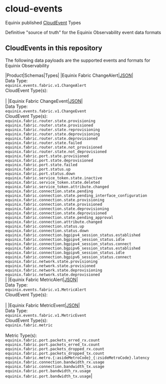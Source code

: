 # cloud-events

Equinix published [CloudEvent](https://cloudevents.io/) Types

Definitive "source of truth" for the Equinix Observability event data formats

## CloudEvents in this repository

The following data payloads are the supported events and formats for Equinix Observability

<!-- CATALOG_GENERATION_START -->

|Product|Schemas|Types|
|Equinix Fabric ChangeAlert|[JSON](https://equinix.github.io/equinix-cloudevents/jsonschema/equinix/events/fabric/v1/ChangeAlert.json)|<br>Data Type:<br>`equinix.events.fabric.v1.ChangeAlert`<br>CloudEvent Type(s):<br><br>|
|Equinix Fabric ChangeEvent|[JSON](https://equinix.github.io/equinix-cloudevents/jsonschema/equinix/events/fabric/v1/ChangeEvent.json)|<br>Data Type:<br>`equinix.events.fabric.v1.ChangeEvent`<br>CloudEvent Type(s):<br>`equinix.fabric.router.state.provisioning`<br>`equinix.fabric.router.state.provisioned`<br>`equinix.fabric.router.state.reprovisioning`<br>`equinix.fabric.router.state.deprovisioning`<br>`equinix.fabric.router.state.deprovisioned`<br>`equinix.fabric.router.state.failed`<br>`equinix.fabric.router.state.not_provisioned`<br>`equinix.fabric.router.state.not_deprovisioned`<br>`equinix.fabric.port.state.provisioned`<br>`equinix.fabric.port.state.deprovisioned`<br>`equinix.fabric.port.state.failed`<br>`equinix.fabric.port.status.up`<br>`equinix.fabric.port.status.down`<br>`equinix.fabric.service_token.state.inactive`<br>`equinix.fabric.service_token.state.deleted`<br>`equinix.fabric.service_token.attribute.changed`<br>`equinix.fabric.connection.state.pending`<br>`equinix.fabric.connection.state.pending_interface_configuration`<br>`equinix.fabric.connection.state.provisioning`<br>`equinix.fabric.connection.state.provisioned`<br>`equinix.fabric.connection.state.deprovisioning`<br>`equinix.fabric.connection.state.deprovisioned`<br>`equinix.fabric.connection.state.pending_approval`<br>`equinix.fabric.connection.attribute.changed`<br>`equinix.fabric.connection.status.up`<br>`equinix.fabric.connection.status.down`<br>`equinix.fabric.connection.bgpipv4_session_status.established`<br>`equinix.fabric.connection.bgpipv4_session_status.idle`<br>`equinix.fabric.connection.bgpipv4_session_status.connect`<br>`equinix.fabric.connection.bgpipv6_session_status.established`<br>`equinix.fabric.connection.bgpipv6_session_status.idle`<br>`equinix.fabric.connection.bgpipv6_session_status.connect`<br>`equinix.fabric.network.state.provisioning`<br>`equinix.fabric.network.state.provisioned`<br>`equinix.fabric.network.state.deprovisioning`<br>`equinix.fabric.network.state.deprovisioned`<br>|
|Equinix Fabric MetricAlert|[JSON](https://equinix.github.io/equinix-cloudevents/jsonschema/equinix/events/fabric/v1/MetricAlert.json)|<br>Data Type:<br>`equinix.events.fabric.v1.MetricAlert`<br>CloudEvent Type(s):<br><br>|
|Equinix Fabric MetricEvent|[JSON](https://equinix.github.io/equinix-cloudevents/jsonschema/equinix/events/fabric/v1/MetricEvent.json)|<br>Data Type:<br>`equinix.events.fabric.v1.MetricEvent`<br>CloudEvent Type(s):<br>`equinix.fabric.metric`<br><br>Metric Type(s):<br>`equinix.fabric.port.packets_erred_rx.count`<br>`equinix.fabric.port.packets_erred_tx.count`<br>`equinix.fabric.port.packets_dropped_rx.count`<br>`equinix.fabric.port.packets_dropped_tx.count`<br>`equinix.fabric.metro.{:asideMetroCode}_{:zsideMetroCode}.latency`<br>`equinix.fabric.connection.bandwidth_rx.usage`<br>`equinix.fabric.connection.bandwidth_tx.usage`<br>`equinix.fabric.port.bandwidth_rx.usage`<br>`equinix.fabric.port.bandwidth_tx.usage`|

<!-- CATALOG_GENERATION_END -->
